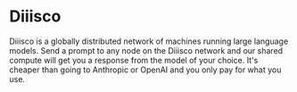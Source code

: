 # Diiisco

Diiisco is a globally distributed network of machines running large language models. Send a prompt to any node on the Diiisco network and our shared compute will get you a response from the model of your choice. It's cheaper than going to Anthropic or OpenAI and you only pay for what you use.